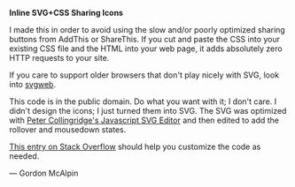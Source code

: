 **Inline SVG+CSS Sharing Icons**

I made this in order to avoid using the slow and/or poorly optimized sharing buttons from AddThis or ShareThis. If you cut and paste the CSS into your existing CSS file and the HTML into your web page, it adds absolutely zero HTTP requests to your site.

If you care to support older browsers that don't play nicely with SVG, look into [svgweb](https://code.google.com/p/svgweb/).

This code is in the public domain. Do what you want with it; I don't care. I didn't design the icons; I just turned them into SVG. The SVG was optimized with [Peter Collingridge's Javascript SVG Editor](http://petercollingridge.appspot.com/svg-editor) and then edited to add the rollover and mousedown states.

[This entry on Stack Overflow](http://stackoverflow.com/questions/15074566/open-source-alternative-to-addthis-addtoany-sharethis-etcfor-social-bookmarking) should help you customize the code as needed.

— Gordon McAlpin
